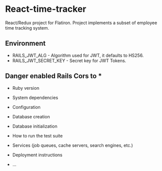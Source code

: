 # React-time-tracker

 React/Redux project for Flatiron.
 Project implements a subset of employee time tracking system.

## Environment
  - RAILS_JWT_ALG - Algorithm used for JWT, it defaults to HS256.
  - RAILS_JWT_SECRET_KEY - Secret key for JWT Tokens.

## Danger enabled Rails Cors to *

* Ruby version

* System dependencies

* Configuration

* Database creation

* Database initialization

* How to run the test suite

* Services (job queues, cache servers, search engines, etc.)

* Deployment instructions

* ...

